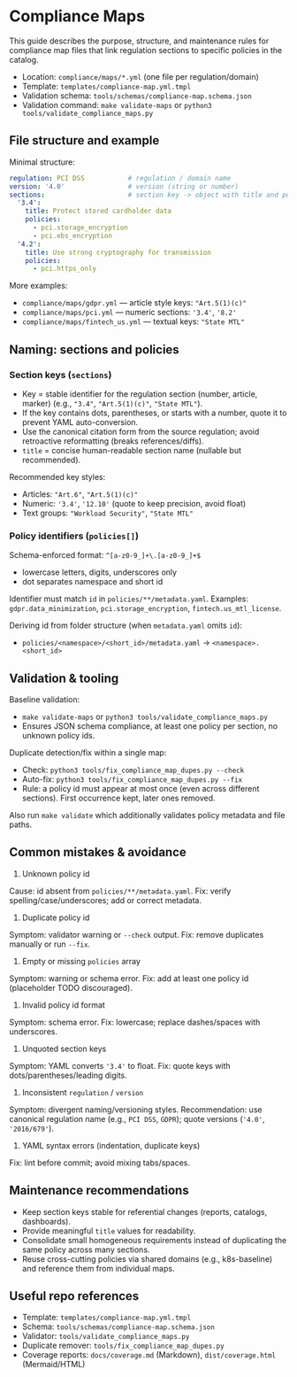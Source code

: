 # Compliance Maps

This guide describes the purpose, structure, and maintenance rules for compliance map files that link regulation sections to specific policies in the catalog.

- Location: `compliance/maps/*.yml` (one file per regulation/domain)
- Template: `templates/compliance-map.yml.tmpl`
- Validation schema: `tools/schemas/compliance-map.schema.json`
- Validation command: `make validate-maps` or `python3 tools/validate_compliance_maps.py`

## File structure and example

Minimal structure:

```yaml
regulation: PCI DSS           # regulation / domain name
version: '4.0'                # version (string or number)
sections:                     # section key -> object with title and policy list
  '3.4':
    title: Protect stored cardholder data
    policies:
      - pci.storage_encryption
      - pci.ebs_encryption
  '4.2':
    title: Use strong cryptography for transmission
    policies:
      - pci.https_only
```

More examples:

- `compliance/maps/gdpr.yml` — article style keys: `"Art.5(1)(c)"`
- `compliance/maps/pci.yml` — numeric sections: `'3.4'`, `'8.2'`
- `compliance/maps/fintech_us.yml` — textual keys: `"State MTL"`

## Naming: sections and policies

### Section keys (`sections`)

- Key = stable identifier for the regulation section (number, article, marker) (e.g., `"3.4"`, `"Art.5(1)(c)"`, `"State MTL"`).
- If the key contains dots, parentheses, or starts with a number, quote it to prevent YAML auto-conversion.
- Use the canonical citation form from the source regulation; avoid retroactive reformatting (breaks references/diffs).
- `title` = concise human-readable section name (nullable but recommended).

Recommended key styles:

- Articles: `"Art.6"`, `"Art.5(1)(c)"`
- Numeric: `'3.4'`, `'12.10'` (quote to keep precision, avoid float)
- Text groups: `"Workload Security"`, `"State MTL"`

### Policy identifiers (`policies[]`)

Schema-enforced format: `^[a-z0-9_]+\.[a-z0-9_]+$`

- lowercase letters, digits, underscores only
- dot separates namespace and short id

Identifier must match `id` in `policies/**/metadata.yaml`.
Examples: `gdpr.data_minimization`, `pci.storage_encryption`, `fintech.us_mtl_license`.

Deriving id from folder structure (when `metadata.yaml` omits `id`):

- `policies/<namespace>/<short_id>/metadata.yaml` → `<namespace>.<short_id>`

## Validation & tooling

Baseline validation:

- `make validate-maps` or `python3 tools/validate_compliance_maps.py`
- Ensures JSON schema compliance, at least one policy per section, no unknown policy ids.

Duplicate detection/fix within a single map:

- Check: `python3 tools/fix_compliance_map_dupes.py --check`
- Auto-fix: `python3 tools/fix_compliance_map_dupes.py --fix`
- Rule: a policy id must appear at most once (even across different sections). First occurrence kept, later ones removed.

Also run `make validate` which additionally validates policy metadata and file paths.

## Common mistakes & avoidance

1. Unknown policy id

  Cause: id absent from `policies/**/metadata.yaml`.
  Fix: verify spelling/case/underscores; add or correct metadata.

1. Duplicate policy id

  Symptom: validator warning or `--check` output.
  Fix: remove duplicates manually or run `--fix`.

1. Empty or missing `policies` array

  Symptom: warning or schema error.
  Fix: add at least one policy id (placeholder TODO discouraged).

1. Invalid policy id format

  Symptom: schema error.
  Fix: lowercase; replace dashes/spaces with underscores.

1. Unquoted section keys

  Symptom: YAML converts `'3.4'` to float.
  Fix: quote keys with dots/parentheses/leading digits.

1. Inconsistent `regulation` / `version`

  Symptom: divergent naming/versioning styles.
  Recommendation: use canonical regulation name (e.g., `PCI DSS`, `GDPR`); quote versions (`'4.0'`, `'2016/679'`).

1. YAML syntax errors (indentation, duplicate keys)

  Fix: lint before commit; avoid mixing tabs/spaces.

## Maintenance recommendations

- Keep section keys stable for referential changes (reports, catalogs, dashboards).
- Provide meaningful `title` values for readability.
- Consolidate small homogeneous requirements instead of duplicating the same policy across many sections.
- Reuse cross-cutting policies via shared domains (e.g., k8s-baseline) and reference them from individual maps.

## Useful repo references

- Template: `templates/compliance-map.yml.tmpl`
- Schema: `tools/schemas/compliance-map.schema.json`
- Validator: `tools/validate_compliance_maps.py`
- Duplicate remover: `tools/fix_compliance_map_dupes.py`
- Coverage reports: `docs/coverage.md` (Markdown), `dist/coverage.html` (Mermaid/HTML)
